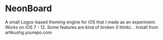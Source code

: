# NeonBoard
A small Logos-based theming engine for iOS that I made as an experiment. Works on iOS 7 - 12. Some features are kind of broken (I think)... Install from artikushg.yourepo.com
